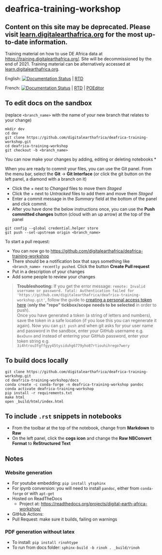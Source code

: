 # deafrica-training-workshop

## Content on this site may be deprecated. Please visit [learn.digitalearthafrica.org](https://learn.digitalearthafrica.org) for the most up-to-date information.

Training material on how to use DE Africa data at https://training.digitalearthafrica.org/. Site will be decommissioned by the end of 2021. Training material can be alternatively accessed at [learn.digitalearthafrica.org](https://learn.digitalearthafrica.org).

English: [![Documentation Status](https://readthedocs.org/projects/digital-earth-africa-workshop/badge/?version=latest)](https://training.digitalearthafrica.org/en/latest/?badge=latest) | [RTD](https://readthedocs.org/projects/digital-earth-africa-workshop/)

French: [![Documentation Status](https://readthedocs.org/projects/atelier-digital-earth-africa/badge/?version=latest)](https://training.digitalearthafrica.org/fr/latest/?badge=latest) | [RTD](https://readthedocs.org/projects/atelier-digital-earth-africa/) | [POEditor](https://poeditor.com/projects/po_edit?id_language=50&id=392089)


## To edit docs on the sandbox
(replace `<branch_name>` with the name of your new branch that relates to your change)
```
mkdir dev
cd dev
git clone https://github.com/digitalearthafrica/deafrica-training-workshop.git
cd deafrica-training-workshop
git checkout -b <branch_name>
```
You can now make your changes by adding, editing or deleting notebooks
* 

When you are ready to commit your files, you can use the Git panel.
From the menu bar, select the **Git** -> **Git Interface** (or click the git button on the left panel, a diamond with a branch on it)
* Click the + next to _Changed_ files to move them  _Staged_
* Click the + next to _Untracked_ files to add them and move them  _Staged_
* Enter a commit message in the _Summary_ field at the bottom of the panel and click commit.
* After you have done the below instructions once, you can use the **Push committed changes** button (cloud with an up arrow) at the top of the panel

```
git config --global credential.helper store
git push --set-upstream origin <branch_name>
```
To start a pull request:
* You can now go to https://github.com/digitalearthafrica/deafrica-training-workshop
* There should be a notification box that says something like `<branch_name> recently pushed`. Click the button **Create Pull request**
* Put in a description of your changes
* Add some people to review your changes

> **Troubleshooting:** If you get the error message: 
`remote: Invalid username or password.
fatal: Authentication failed for 'https://github.com/digitalearthafrica/deafrica-training-workshop.git'`, 
follow the guide to [creating a personal access token here](https://help.github.com/en/github/authenticating-to-github/creating-a-personal-access-token-for-the-command-line) (**only the "repo" tickbox/scope needs to be selected** in order to push).  
Once you have generated a token (a string of letters and numbers), save the token in a safe location (if you lose this you can regenerate it again). Now you can `git push` and when git asks for your user name and password in the sandbox, enter your GitHub username e.g. `BexDunn` and instead of entering your GitHub password, enter your token string e.g. `3i4htrou3fgffgyy45tysiduhg6779yho87rtiouhihrego7wery`

## To build docs locally
```
git clone https://github.com/digitalearthafrica/deafrica-training-workshop.git
cd deafrica-training-workshop/docs
conda create -c conda-forge -n deafrica-training-workshop pandoc
conda activate deafrica-training-workshop
pip install -r requirements.txt
make html
open _build/html/index.html
```

## To include `.rst` snippets in notebooks
* From the toolbar at the top of the notebook, change from **Markdown** to **Raw**
* On the left panel, click the **cogs icon** and change the **Raw NBConvert Format** to **ReStructured Text** 

## Notes
### Website generation
* For youtube embedding: `pip install ytsphinx`
* For ipynb conversion: you will need to install `pandoc`, either from `conda-forge` or with `apt-get`
* Hosted on ReadTheDocs
  * Project at: https://readthedocs.org/projects/digital-earth-africa-workshop/
* 	GitHub Actions:
  * Pull Request: make sure it builds, failing on warnings

### PDF generation without latex
* To install: `pip install rinohtype`
* To run from docs folder: `sphinx-build -b rinoh . _build/rinoh`
